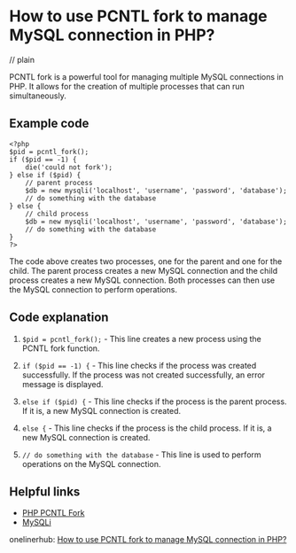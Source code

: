 # How to use PCNTL fork to manage MySQL connection in PHP?
// plain

PCNTL fork is a powerful tool for managing multiple MySQL connections in PHP. It allows for the creation of multiple processes that can run simultaneously.

## Example code

```
<?php
$pid = pcntl_fork();
if ($pid == -1) {
    die('could not fork');
} else if ($pid) {
    // parent process
    $db = new mysqli('localhost', 'username', 'password', 'database');
    // do something with the database
} else {
    // child process
    $db = new mysqli('localhost', 'username', 'password', 'database');
    // do something with the database
}
?>
```

The code above creates two processes, one for the parent and one for the child. The parent process creates a new MySQL connection and the child process creates a new MySQL connection. Both processes can then use the MySQL connection to perform operations.

## Code explanation


1. `$pid = pcntl_fork();` - This line creates a new process using the PCNTL fork function.

2. `if ($pid == -1) {` - This line checks if the process was created successfully. If the process was not created successfully, an error message is displayed.

3. `else if ($pid) {` - This line checks if the process is the parent process. If it is, a new MySQL connection is created.

4. `else {` - This line checks if the process is the child process. If it is, a new MySQL connection is created.

5. `// do something with the database` - This line is used to perform operations on the MySQL connection.

## Helpful links

- [PHP PCNTL Fork](https://www.php.net/manual/en/function.pcntl-fork.php)
- [MySQLi](https://www.php.net/manual/en/book.mysqli.php)

onelinerhub: [How to use PCNTL fork to manage MySQL connection in PHP?](https://onelinerhub.com/php-pcntl/how-to-use-pcntl-fork-to-manage-mysql-connection-in-php)
